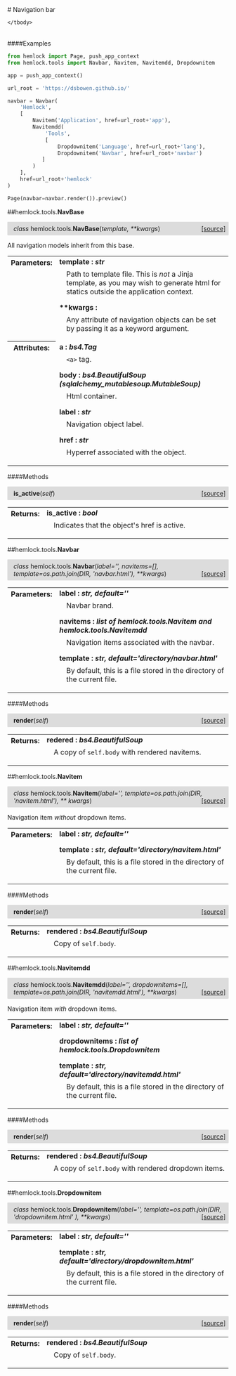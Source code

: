 <script src="https://cdn.mathjax.org/mathjax/latest/MathJax.js?config=TeX-AMS-MML_HTMLorMML" type="text/javascript"></script>

<link rel="stylesheet" href="https://assets.readthedocs.org/static/css/readthedocs-doc-embed.css" type="text/css" />

<style>
    a.src-href {
        float: right;
    }
    p.attr {
        margin-top: 0.5em;
        margin-left: 1em;
    }
    p.func-header {
        background-color: gainsboro;
        border-radius: 0.1em;
        padding: 0.5em;
        padding-left: 1em;
    }
    table.field-table {
        border-radius: 0.1em
    }
</style># Navigation bar

<table class="docutils field-list field-table" frame="void" rules="none">
    <col class="field-name" />
    <col class="field-body" />
    <tbody valign="top">
        
    </tbody>
</table>

####Examples

```python
from hemlock import Page, push_app_context
from hemlock.tools import Navbar, Navitem, Navitemdd, Dropdownitem

app = push_app_context()

url_root = 'https://dsbowen.github.io/'

navbar = Navbar(
    'Hemlock',
    [
        Navitem('Application', href=url_root+'app'),
        Navitemdd(
            'Tools',
            [
                Dropdownitem('Language', href=url_root+'lang'),
                Dropdownitem('Navbar', href=url_root+'navbar')
           ]
        )
    ],
    href=url_root+'hemlock'
)

Page(navbar=navbar.render()).preview()
```

##hemlock.tools.**NavBase**

<p class="func-header">
    <i>class</i> hemlock.tools.<b>NavBase</b>(<i>template, **kwargs</i>) <a class="src-href" target="_blank" href="https://github.com/dsbowen/hemlock/blob/master/hemlock/tools/navbar.py#L42">[source]</a>
</p>

All navigation models inherit from this base.

<table class="docutils field-list field-table" frame="void" rules="none">
    <col class="field-name" />
    <col class="field-body" />
    <tbody valign="top">
        <tr class="field">
    <th class="field-name"><b>Parameters:</b></td>
    <td class="field-body" width="100%"><b>template : <i>str</i></b>
<p class="attr">
    Path to template file. This is <em>not</em> a Jinja template, as you may wish to generate html for statics outside the application context.
</p>
<b>**kwargs : <i></i></b>
<p class="attr">
    Any attribute of navigation objects can be set by passing it as a keyword argument.
</p></td>
</tr>
<tr class="field">
    <th class="field-name"><b>Attributes:</b></td>
    <td class="field-body" width="100%"><b>a : <i>bs4.Tag</i></b>
<p class="attr">
    <code>&lt;a&gt;</code> tag.
</p>
<b>body : <i>bs4.BeautifulSoup (sqlalchemy_mutablesoup.MutableSoup)</i></b>
<p class="attr">
    Html container.
</p>
<b>label : <i>str</i></b>
<p class="attr">
    Navigation object label.
</p>
<b>href : <i>str</i></b>
<p class="attr">
    Hyperref associated with the object.
</p></td>
</tr>
    </tbody>
</table>



####Methods



<p class="func-header">
    <i></i> <b>is_active</b>(<i>self</i>) <a class="src-href" target="_blank" href="https://github.com/dsbowen/hemlock/blob/master/hemlock/tools/navbar.py#L97">[source]</a>
</p>



<table class="docutils field-list field-table" frame="void" rules="none">
    <col class="field-name" />
    <col class="field-body" />
    <tbody valign="top">
        <tr class="field">
    <th class="field-name"><b>Returns:</b></td>
    <td class="field-body" width="100%"><b>is_active : <i>bool</i></b>
<p class="attr">
    Indicates that the object's href is active.
</p></td>
</tr>
    </tbody>
</table>



##hemlock.tools.**Navbar**

<p class="func-header">
    <i>class</i> hemlock.tools.<b>Navbar</b>(<i>label='', navitems=[], template=os.path.join(DIR, 'navbar.html'), **kwargs</i>) <a class="src-href" target="_blank" href="https://github.com/dsbowen/hemlock/blob/master/hemlock/tools/navbar.py#L110">[source]</a>
</p>



<table class="docutils field-list field-table" frame="void" rules="none">
    <col class="field-name" />
    <col class="field-body" />
    <tbody valign="top">
        <tr class="field">
    <th class="field-name"><b>Parameters:</b></td>
    <td class="field-body" width="100%"><b>label : <i>str, default=''</i></b>
<p class="attr">
    Navbar brand.
</p>
<b>navitems : <i>list of hemlock.tools.Navitem and hemlock.tools.Navitemdd</i></b>
<p class="attr">
    Navigation items associated with the navbar.
</p>
<b>template : <i>str, default='directory/navbar.html'</i></b>
<p class="attr">
    By default, this is a file stored in the directory of the current file.
</p></td>
</tr>
    </tbody>
</table>



####Methods



<p class="func-header">
    <i></i> <b>render</b>(<i>self</i>) <a class="src-href" target="_blank" href="https://github.com/dsbowen/hemlock/blob/master/hemlock/tools/navbar.py#L131">[source]</a>
</p>



<table class="docutils field-list field-table" frame="void" rules="none">
    <col class="field-name" />
    <col class="field-body" />
    <tbody valign="top">
        <tr class="field">
    <th class="field-name"><b>Returns:</b></td>
    <td class="field-body" width="100%"><b>redered : <i>bs4.BeautifulSoup</i></b>
<p class="attr">
    A copy of <code>self.body</code> with rendered navitems.
</p></td>
</tr>
    </tbody>
</table>



##hemlock.tools.**Navitem**

<p class="func-header">
    <i>class</i> hemlock.tools.<b>Navitem</b>(<i>label='', template=os.path.join(DIR, 'navitem.html'), ** kwargs</i>) <a class="src-href" target="_blank" href="https://github.com/dsbowen/hemlock/blob/master/hemlock/tools/navbar.py#L144">[source]</a>
</p>

Navigation item *without* dropdown items.

<table class="docutils field-list field-table" frame="void" rules="none">
    <col class="field-name" />
    <col class="field-body" />
    <tbody valign="top">
        <tr class="field">
    <th class="field-name"><b>Parameters:</b></td>
    <td class="field-body" width="100%"><b>label : <i>str, default=''</i></b>
<p class="attr">
    
</p>
<b>template : <i>str, default='directory/navitem.html'</i></b>
<p class="attr">
    By default, this is a file stored in the directory of the current file.
</p></td>
</tr>
    </tbody>
</table>



####Methods



<p class="func-header">
    <i></i> <b>render</b>(<i>self</i>) <a class="src-href" target="_blank" href="https://github.com/dsbowen/hemlock/blob/master/hemlock/tools/navbar.py#L162">[source]</a>
</p>



<table class="docutils field-list field-table" frame="void" rules="none">
    <col class="field-name" />
    <col class="field-body" />
    <tbody valign="top">
        <tr class="field">
    <th class="field-name"><b>Returns:</b></td>
    <td class="field-body" width="100%"><b>rendered : <i>bs4.BeautifulSoup</i></b>
<p class="attr">
    Copy of <code>self.body</code>.
</p></td>
</tr>
    </tbody>
</table>



##hemlock.tools.**Navitemdd**

<p class="func-header">
    <i>class</i> hemlock.tools.<b>Navitemdd</b>(<i>label='', dropdownitems=[], template=os.path.join(DIR, 'navitemdd.html'), **kwargs</i>) <a class="src-href" target="_blank" href="https://github.com/dsbowen/hemlock/blob/master/hemlock/tools/navbar.py#L178">[source]</a>
</p>

Navigation item *with* dropdown items.

<table class="docutils field-list field-table" frame="void" rules="none">
    <col class="field-name" />
    <col class="field-body" />
    <tbody valign="top">
        <tr class="field">
    <th class="field-name"><b>Parameters:</b></td>
    <td class="field-body" width="100%"><b>label : <i>str, default=''</i></b>
<p class="attr">
    
</p>
<b>dropdownitems : <i>list of hemlock.tools.Dropdownitem</i></b>
<p class="attr">
    
</p>
<b>template : <i>str, default='directory/navitemdd.html'</i></b>
<p class="attr">
    By default, this is a file stored in the directory of the current file.
</p></td>
</tr>
    </tbody>
</table>



####Methods



<p class="func-header">
    <i></i> <b>render</b>(<i>self</i>) <a class="src-href" target="_blank" href="https://github.com/dsbowen/hemlock/blob/master/hemlock/tools/navbar.py#L199">[source]</a>
</p>



<table class="docutils field-list field-table" frame="void" rules="none">
    <col class="field-name" />
    <col class="field-body" />
    <tbody valign="top">
        <tr class="field">
    <th class="field-name"><b>Returns:</b></td>
    <td class="field-body" width="100%"><b>rendered : <i>bs4.BeautifulSoup</i></b>
<p class="attr">
    A copy of <code>self.body</code> with rendered dropdown items.
</p></td>
</tr>
    </tbody>
</table>



##hemlock.tools.**Dropdownitem**

<p class="func-header">
    <i>class</i> hemlock.tools.<b>Dropdownitem</b>(<i>label='', template=os.path.join(DIR, 'dropdownitem.html' ), **kwargs</i>) <a class="src-href" target="_blank" href="https://github.com/dsbowen/hemlock/blob/master/hemlock/tools/navbar.py#L212">[source]</a>
</p>



<table class="docutils field-list field-table" frame="void" rules="none">
    <col class="field-name" />
    <col class="field-body" />
    <tbody valign="top">
        <tr class="field">
    <th class="field-name"><b>Parameters:</b></td>
    <td class="field-body" width="100%"><b>label : <i>str, default=''</i></b>
<p class="attr">
    
</p>
<b>template : <i>str, default='directory/dropdownitem.html'</i></b>
<p class="attr">
    By default, this is a file stored in the directory of the current file.
</p></td>
</tr>
    </tbody>
</table>



####Methods



<p class="func-header">
    <i></i> <b>render</b>(<i>self</i>) <a class="src-href" target="_blank" href="https://github.com/dsbowen/hemlock/blob/master/hemlock/tools/navbar.py#L228">[source]</a>
</p>



<table class="docutils field-list field-table" frame="void" rules="none">
    <col class="field-name" />
    <col class="field-body" />
    <tbody valign="top">
        <tr class="field">
    <th class="field-name"><b>Returns:</b></td>
    <td class="field-body" width="100%"><b>rendered : <i>bs4.BeautifulSoup</i></b>
<p class="attr">
    Copy of <code>self.body</code>.
</p></td>
</tr>
    </tbody>
</table>


